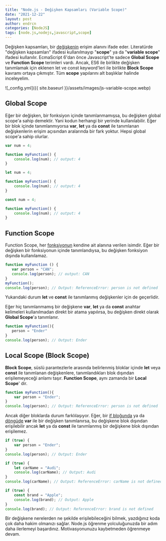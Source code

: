 ```yaml
---
title: "Node.js - Değişken Kapsamları (Variable Scope)"
date: "2021-12-22"
layout: post
author: endrcn
categories: [NodeJS]
tags: [node.js,nodejs,javascript,scope]
---
```


Değişken kapsamları, bir [değişkenin](https://endrcn.dev/nodejs/variables/) erişim alanını ifade eder. Literatürde "değişken kapsamları" ifadesi kullanılmayıp "**scope**" ya da "**variable scope**" ifadesi kullanılır. EcmaScript 6'dan önce Javascript'te sadece **Global Scope** ve **Function Scope** terimleri vardı. Ancak, ES6 ile birlikte değişken tanımlamak için eklenen let ve const keyword'leri ile birlikte **Block Scope** kavramı ortaya çıkmıştır. Tüm **scope** yapılarını alt başlıklar halinde inceleyelim.

![_config.yml]({{ site.baseurl }}/assets/images/js-variable-scope.webp)

## Global Scope

Eğer bir değişken, bir fonksiyon içinde tanımlanmamışsa, bu değişken global scope'a sahip demektir. Yani kodun herhangi bir yerinde kullanılabilir. Eğer bir blok içinde tanımlanmıyorsa **var**, **let** ya da **const** ile tanımlanan değişkenlerin erişim açısından aralarında bir fark yoktur. Hepsi global scope'a sahip olurlar.

```javascript
var num = 4;

function myFunction() {
    console.log(num); // output: 4
}

let num = 4;

function myFunction() {
    console.log(num); // output: 4
}

const num = 4;

function myFunction() {
    console.log(num); // output: 4
}
```

## Function Scope

Function Scope, her [fonksiyonun](https://endrcn.dev/nodejs/functions/) kendine ait alanına verilen isimdir. Eğer bir değişken bir fonksiyonun içinde tanımlandıysa, bu değişken fonksiyon dışında kullanılamaz.

```javascript
function myFunction () {
   var person = "CAN";
   console.log(person); // output: CAN
}
myFunction();
console.log(person); // Output: ReferenceError: person is not defined
```

Yukarıdaki durum **let** ve **const** ile tanımlanmış değişkenler için de geçerlidir.

Eğer hiç tanımlanmamış bir değişkene **var**, **let** ya da **const** anahtar kelimeleri kullanılmadan direkt bir atama yapılırsa, bu değişken direkt olarak **Global Scope**'a tanımlanır.

```javascript
function myFunction(){
   person = "Ender"
}
console.log(person); // Output: Ender
```

## Local Scope (Block Scope)

**Block Scope**, süslü parantezlerle arasında belirlenmiş bloklar içinde **let** veya **const** ile tanımlanan değişkenlere, tanımlandıkları blok dışından erişilemeyeceği anlamı taşır. **Function Scope**, aynı zamanda bir **Local Scope**' dir.

```javascript
function myFunction(){
    var person = "Ender";
}
console.log(person); // Output: ReferenceError: person is not defined
```

Ancak diğer bloklarda durum farklılaşıyor. Eğer, bir [if bloğunda](https://endrcn.dev/nodejs/conditions/) ya da [döngüde](https://endrcn.dev/nodejs/loops/) **var** ile bir değişken tanımlanırsa, bu değişkene blok dışından erişilebilir ancak **let** ya da **const** ile tanımlanmış bir değişkene blok dışından erişilemez.

```javascript
if (true) {
    var person = "Ender";
}
console.log(person); // Output: Ender

if (true) {
    let carName = "Audi";
    console.log(carName); // Output: Audi
}
console.log(carName); // Output: ReferenceError: carName is not defined

if (true) {
    const brand = "Apple";
    console.log(brand); // Output: Apple
}
console.log(brand); // Output: ReferenceError: brand is not defined
```

Bir değişkene nerelerden ne şekilde erişilebileceğini bilmek, yazdığınız koda çok daha hakim olmanızı sağlar. Node.js öğrenme yolculuğunuzda bir adım daha ilerlemeyi başardınız. Motivasyonunuzu kaybetmeden öğrenmeye devam.
